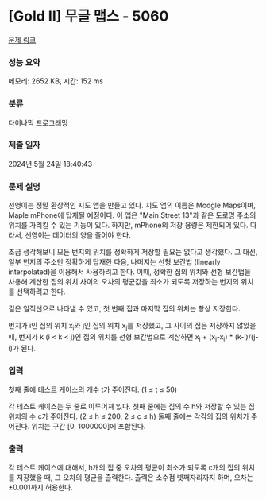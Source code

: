 # [Gold II] 무글 맵스 - 5060 

[문제 링크](https://www.acmicpc.net/problem/5060) 

### 성능 요약

메모리: 2652 KB, 시간: 152 ms

### 분류

다이나믹 프로그래밍

### 제출 일자

2024년 5월 24일 18:40:43

### 문제 설명

<p>선영이는 정말 환상적인 지도 앱을 만들고 있다. 지도 앱의 이름은 Moogle Maps이며, Maple mPhone에 탑재될 예정이다. 이 앱은 "Main Street 13"과 같은 도로명 주소의 위치를 가리킬 수 있는 기능이 있다. 하지만, mPhone의 저장 용량은 제한되어 있다. 따라서, 선영이는 데이터의 양을 줄어야 한다.</p>

<p>조금 생각해보니 모든 번지의 위치를 정확하게 저장할 필요는 없다고 생각했다. 그 대신, 일부 번지의 주소만 정확하게 탑재한 다음, 나머지는 선형 보간법 (linearly interpolated)을 이용해서 사용하려고 한다. 이때, 정확한 집의 위치와 선형 보간법을 사용해 계산한 집의 위치 사이의 오차의 평균값을 최소가 되도록 저장하는 번지의 위치를 선택하려고 한다.</p>

<p>길은 일직선으로 나타낼 수 있고, 첫 번째 집과 마지막 집의 위치는 항상 저장한다.</p>

<p>번지가 i인 집의 위치 x<sub>i</sub>와 j인 집의 위치 x<sub>j</sub>를 저장했고, 그 사이의 집은 저장하지 않았을 때, 번지가 k (i < k < j)인 집의 위치를 선형 보간법으로 계산하면 x<sub>i</sub> + (x<sub>j</sub>-x<sub>i</sub>) * (k-i)/(j-i)가 된다.</p>

### 입력 

 <p>첫째 줄에 테스트 케이스의 개수 t가 주어진다. (1 ≤ t ≤ 50)</p>

<p>각 테스트 케이스는 두 줄로 이루어져 있다. 첫째 줄에는 집의 수 h와 저장할 수 있는 집 위치의 수 c가 주어진다. (2 ≤ h ≤ 200, 2 ≤ c ≤ h) 둘째 줄에는 각각의 집의 위치가 주어진다. 위치는 구간 [0, 1000000]에 포함된다. </p>

### 출력 

 <p>각 테스트 케이스에 대해서, h개의 집 중 오차의 평균이 최소가 되도록 c개의 집의 위치를 저장했을 때, 그 오차의 평균을 출력한다. 출력은 소수점 넷째자리까지 하며, 오차는 ±0.001까지 허용한다.</p>

